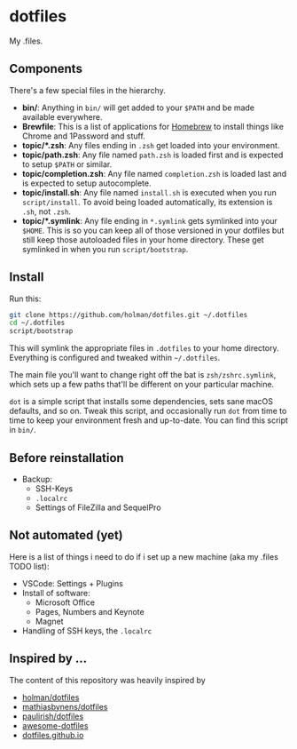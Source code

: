# dotfiles

My .files.
## Components

There's a few special files in the hierarchy.

- **bin/**: Anything in `bin/` will get added to your `$PATH` and be made
  available everywhere.
- **Brewfile**: This is a list of applications for [Homebrew](https://brew.sh/) to install things like Chrome and 1Password and stuff.
- **topic/\*.zsh**: Any files ending in `.zsh` get loaded into your
  environment.
- **topic/path.zsh**: Any file named `path.zsh` is loaded first and is
  expected to setup `$PATH` or similar.
- **topic/completion.zsh**: Any file named `completion.zsh` is loaded
  last and is expected to setup autocomplete.
- **topic/install.sh**: Any file named `install.sh` is executed when you run `script/install`. To avoid being loaded automatically, its extension is `.sh`, not `.zsh`.
- **topic/\*.symlink**: Any file ending in `*.symlink` gets symlinked into
  your `$HOME`. This is so you can keep all of those versioned in your dotfiles
  but still keep those autoloaded files in your home directory. These get
  symlinked in when you run `script/bootstrap`.

## Install

Run this:

```sh
git clone https://github.com/holman/dotfiles.git ~/.dotfiles
cd ~/.dotfiles
script/bootstrap
```

This will symlink the appropriate files in `.dotfiles` to your home directory.
Everything is configured and tweaked within `~/.dotfiles`.

The main file you'll want to change right off the bat is `zsh/zshrc.symlink`,
which sets up a few paths that'll be different on your particular machine.

`dot` is a simple script that installs some dependencies, sets sane macOS
defaults, and so on. Tweak this script, and occasionally run `dot` from
time to time to keep your environment fresh and up-to-date. You can find
this script in `bin/`.

## Before reinstallation

* Backup:
	* SSH-Keys
	* `.localrc`
	* Settings of FileZilla and SequelPro

## Not automated (yet)

Here is a list of things i need to do if i set up a new machine (aka my .files TODO list):

* VSCode: Settings + Plugins
* Install of software:
    * Microsoft Office
    * Pages, Numbers and Keynote
    * Magnet
* Handling of SSH keys, the `.localrc`

## Inspired by ...

The content of this repository was heavily inspired by

* [holman/dotfiles](https://github.com/holman/dotfiles)
* [mathiasbynens/dotfiles](https://github.com/mathiasbynens/dotfiles)
* [paulirish/dotfiles](https://github.com/paulirish/dotfiles)
* [awesome-dotfiles](https://github.com/webpro/awesome-dotfiles)
* [dotfiles.github.io](https://dotfiles.github.io/)
